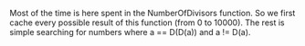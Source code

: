 Most of the time is here spent in the NumberOfDivisors function. So we first cache every possible result of this function (from 0 to 10000).
The rest is simple searching for numbers where a == D(D(a)) and a != D(a).